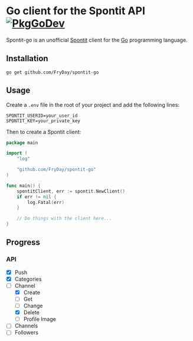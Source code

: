 # Go client for the Spontit API [![PkgGoDev](https://pkg.go.dev/badge/github.com/FryDay/spontit-go)](https://pkg.go.dev/github.com/FryDay/spontit-go)

Spontit-go is an unofficial [Spontit](https://spontit.com/) client for the [Go](http://www.golang.org/) programming language.

## Installation
`go get github.com/FryDay/spontit-go`

## Usage
Create a `.env` file in the root of your project and add the following lines:
```shell
SPONTIT_USERID=your_user_id
SPONTIT_KEY=your_private_key
```

Then to create a Spontit client:
```go
package main

import (
	"log"

	"github.com/FryDay/spontit-go"
)

func main() {
	spontitClient, err := spontit.NewClient()
	if err != nil {
		log.Fatal(err)
    }

    // Do things with the client here...
}
```

## Progress

### API

- [x] Push
- [x] Categories
- [ ] Channel
  - [x] Create
  - [ ] Get
  - [ ] Change
  - [x] Delete
  - [ ] Profile Image
- [ ] Channels
- [ ] Followers
